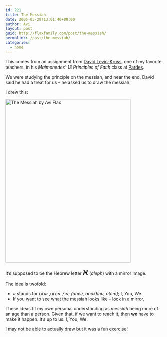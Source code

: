 ```yaml
---
id: 221
title: The Messiah
date: 2005-05-29T13:01:40+00:00
author: Avi
layout: post
guid: http://flaxfamily.com/post/the-messiah/
permalink: /post/the-messiah/
categories:
  - none
---
```

This comes from an assignment from [David Levin-Kruss](http://www.pardes.org.il/about/faculty/#dlk), one of my favorite teachers, in his _Maimonedes&#8217; 13 Principles of Faith_ class at [Pardes](http://www.pardes.org.il/).

We were studying the principle on the messiah, and near the end, David said he had a treat for us &#8211; he asked us to draw the messiah.

I drew this:

<img src="http://flaxfamily.com/uploads/AviFlaxMessiah400.jpg" alt="The Messiah by Avi Flax" width="400" height="520" />

It&#8217;s supposed to be the Hebrew letter <span style="font-size: 175%; font-weight: bold;">&#1488;</span> (_aleph_) with a mirror image.

The idea is twofold:

  * &#1488; stands for &#1488;&#1504;&#1497;, &#1488;&#1504;&#1495;&#1504;&#1493;, &#1488;&#1514;&#1501;; _(anee, anakhnu, atem)_; I, You, We.
  * If you want to see what the messiah looks like &#8211; look in a mirror.

These ideas fit my own personal understanding as _messiah_ being more of an age than a person. Given that, if we want to reach it, then **we** have to make it happen. It&#8217;s up to us. I, You, We.

I may not be able to actually draw but it was a fun exercise!